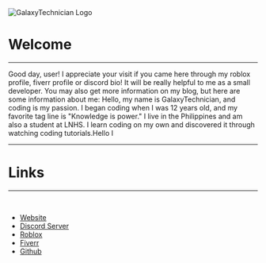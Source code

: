 <img src='https://galaxytechnician.w3spaces.com/logo.png' alt='GalaxyTechnician Logo'>

# Welcome
<hr>
Good day, user! I appreciate your visit if you came here through my roblox profile, fiverr profile or discord bio! It will be really helpful to me as a small developer. You may also get more information on my blog, but here are some information about me: Hello, my name is GalaxyTechnician, and coding is my passion. I began coding when I was 12 years old, and my favorite tag line is "Knowledge is power." I live in the Philippines and am also a student at LNHS. I learn coding on my own and discovered it through watching coding tutorials.Hello I
<hr>

# Links

<hr><br>
<ul> 
  <li><a href="https://galaxytechnician.w3spaces.com/index.html#">Website</a></li>
  <li><a href="https://discord.gg/HYQKAuqvXn">Discord Server</a></li>
  <li><a href="https://www.roblox.com/users/3367132910/profile">Roblox</a></li>
  <li><a href="https://galaxytechnician.w3spaces.com/blog.html">Fiverr</a></li>
  <li><a href='https://github.com/GalaxyTechnician/GalaxyTechnician/blob/main/README.md'>Github</a></li>
<ul>
